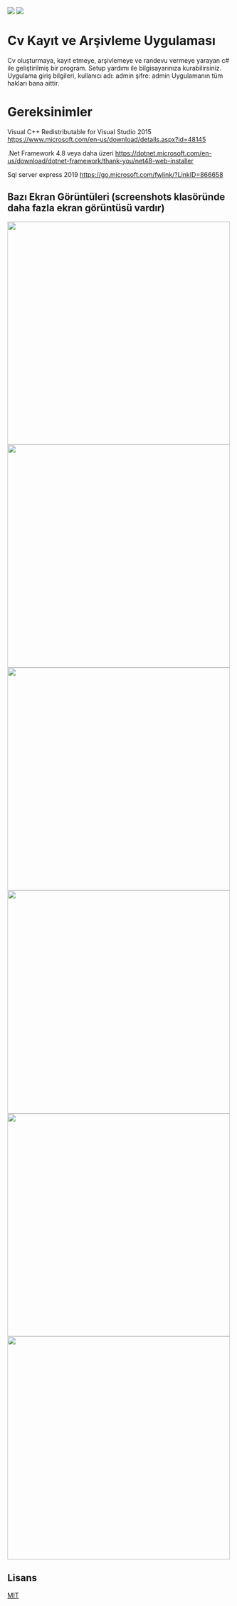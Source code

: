 ![](https://img.shields.io/github/license/Turkmen48/Bilgi_Testi_Flutter) ![](https://img.shields.io/twitter/follow/aazdenkur?style=social) 
# Cv Kayıt ve Arşivleme Uygulaması

Cv oluşturmaya, kayıt etmeye, arşivlemeye ve randevu vermeye yarayan c# ile geliştirilmiş bir program.
Setup yardımı ile bilgisayarınıza kurabilirsiniz. 
Uygulama giriş bilgileri, kullanıcı adı: admin şifre: admin
Uygulamanın tüm hakları bana aittir. 

# Gereksinimler
Visual C++ Redistributable for Visual Studio 2015
https://www.microsoft.com/en-us/download/details.aspx?id=48145

.Net Framework 4.8 veya daha üzeri
https://dotnet.microsoft.com/en-us/download/dotnet-framework/thank-you/net48-web-installer

Sql server express 2019
https://go.microsoft.com/fwlink/?LinkID=866658





## Bazı Ekran Görüntüleri (screenshots klasöründe daha fazla ekran görüntüsü vardır)
<img src="https://github.com/Turkmen48/cvkayitverarsivleme/blob/main/screenshots/ps1.png" width="500" height="500">
<img src="https://github.com/Turkmen48/cvkayitverarsivleme/blob/main/screenshots/ps2.png" width="500" height="500">
<img src="https://github.com/Turkmen48/cvkayitverarsivleme/blob/main/screenshots/ps3.png" width="500" height="500">
<img src="https://github.com/Turkmen48/cvkayitverarsivleme/blob/main/screenshots/ps4.png" width="500" height="500">
<img src="https://github.com/Turkmen48/cvkayitverarsivleme/blob/main/screenshots/ps5.png" width="500" height="500">
<img src="https://github.com/Turkmen48/cvkayitverarsivleme/blob/main/screenshots/ps6.png" width="500" height="500">




## Lisans
[MIT](https://choosealicense.com/licenses/mit/)
